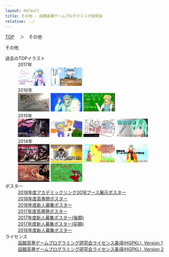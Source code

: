 ```yaml
---
layout: default
title: その他 - 函館高専ゲームプログラミング研究会
relative: ../
---
```

<div class="content">
<div class="main">

<p class="bread">
<a href="../">TOP</a>
　＞　その他
</p>

<p class="title">
その他
</p>

<dl>

<dt>過去のTOPイラスト</dt>

<dd>
2017年<br>
<a href="./topimg/2017-1.png"><img src="./topimg/2017-1-s.png"></a>
<a href="./topimg/2017-2.png"><img src="./topimg/2017-2-s.png"></a>
</dd>

<dd>
2016年<br>
<a href="./topimg/2016-1.png"><img src="./topimg/2016-1-s.png"></a>
<a href="./topimg/2016-2.png"><img src="./topimg/2016-2-s.png"></a>
<a href="./topimg/2016-3.png"><img src="./topimg/2016-3-s.png"></a>
</dd>

<dd>
2015年<br>
<a href="./topimg/2015-1.png"><img src="./topimg/2015-1-s.png"></a>
<a href="./topimg/2015-2.png"><img src="./topimg/2015-2-s.png"></a>
<a href="./topimg/2015-3.png"><img src="./topimg/2015-3-s.png"></a>
<a href="./topimg/2015-4.png"><img src="./topimg/2015-4-s.png"></a>
</dd>

<dd>
2014年<br>
<a href="./topimg/2014-1.png"><img src="./topimg/2014-1-s.png"></a>
<a href="./topimg/2014-2.png"><img src="./topimg/2014-2-s.png"></a>
<a href="./topimg/2014-3.png"><img src="./topimg/2014-3-s.png"></a>
<a href="./topimg/2014-4.png"><img src="./topimg/2014-4-s.png"></a>
<a href="./topimg/2014-5.png"><img src="./topimg/2014-5-s.png"></a>
<a href="./topimg/2014-6.png"><img src="./topimg/2014-6-s.png"></a>
</dd>

<dt>ポスター</dt>

<dd>
<a href="./poster/2018-alink.png">2018年度アカデミックリンク2018ブース展示ポスター</a><br>
<a href="./poster/2018-kosensai.png">2018年度高専祭ポスター</a><br>
<a href="./poster/2018.png">2018年度新人募集ポスター</a><br>
<a href="./poster/2017-kosensai.png">2017年度高専祭ポスター</a><br>
<a href="./poster/2017-2.png">2017年度新人募集ポスター(後期)</a><br>
<a href="./poster/2017-1.png">2017年度新人募集ポスター(前期)</a><br>
<a href="./poster/2016.png">2016年度新人募集ポスター</a>
</dd>

<dt>ライセンス</dt>

<dd>
<a href="./HGPKLv1.html">函館高専ゲームプログラミング研究会ライセンス条項(HGPKL), Version 1</a>
<br>
<a href="./HGPKLv2.html">函館高専ゲームプログラミング研究会ライセンス条項(HGPKL), Version 2</a>
</dd>

</dl>

</div>
</div>
